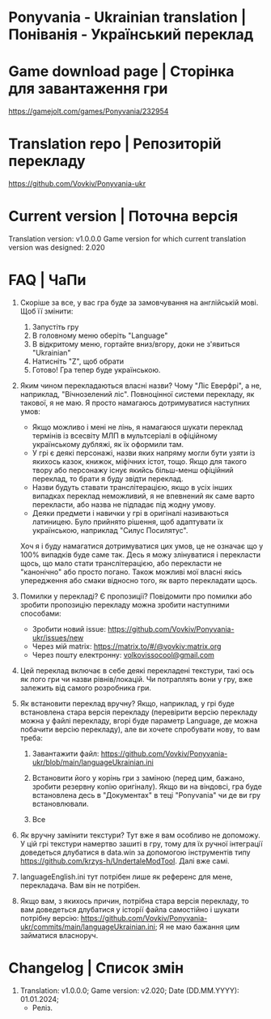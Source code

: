 # Ponyvania - Ukrainian translation | Поніванія - Український переклад

# Game download page | Сторінка для завантаження гри

https://gamejolt.com/games/Ponyvania/232954

# Translation repo | Репозиторій перекладу

https://github.com/Vovkiv/Ponyvania-ukr

# Current version | Поточна версія

Translation version: v1.0.0.0
Game version for which current translation version was designed: 2.020

# FAQ | ЧаПи

1. Скоріше за все, у вас гра буде за замовчування на англійській мові. Щоб її змінити:
     1. Запустіть гру
     2. В головному меню оберіть "Language"
     3. В відкритому меню, гортайте вниз/вгору, доки не з'явиться "Ukrainian"
     4. Натисніть "Z", щоб обрати
     5. Готово! Гра тепер буде українською.
2. Яким чином перекладаються власні назви? Чому "Ліс Еверфрі", а не, наприклад, "Вічнозелений ліс".
     Повноцінної системи перекладу, як такової, я не маю. Я просто намагаюсь дотримуватися наступних умов:
   
    * Якщо можливо і мені не лінь, я намагаюся шукати переклад термінів із всесвіту МЛП в мультсеріалі в офіційному українському дубляжі, як їх оформили там.
    * У грі є деякі персонажі, назви яких напряму могли бути узяти із якихось казок, книжок, міфічних істот, тощо. Якщо для такого твору або персонажу існує якийсь більш-менш офіційний переклад, то брати я буду звідти переклад.
    * Назви будуть ставати транслітерацією, якщо в усіх інших випадках переклад неможливий, я не впевнений як саме варто перекласти, або назва не підпадає під жодну умову.
    * Деяки предмети і навички у грі в оригіналі називаються латиницею. Було прийнято рішення, щоб адаптувати їх українською, наприклад "Силус Посилятус".
  
     Хоч я і буду намагатися дотримуватися цих умов, це не означає що у 100% випадків буде саме так. Десь я можу злінуватися і перекласти щось, що мало стати транслітерацією, або перекласти не "канонічно" або просто погано. Також можливі мої власні якісь упередження або смаки відносно того, як варто перекладати щось.

3. Помилки у перекладі? Є пропозиції?
    Повідомити про помилки або зробити пропозицію перекладу можна зробити наступними способами:
   
   * Зробити новий issue: https://github.com/Vovkiv/Ponyvania-ukr/issues/new
   * Через мій matrix: https://matrix.to/#/@vovkiv:matrix.org
   * Через пошту електронну: volkovissocool@gmail.com

4. Цей переклад включає в себе деякі перекладені текстури, такі ось як лого гри чи назви рівнів/локацій. Чи потраплять вони у гру, вже залежить від самого розробника гри.

5. Як встановити переклад вручну? Якщо, наприклад, у грі буде встановлена стара версія перекладу (перевірити версію перекладу можна у файлі перекладу, вгорі буде параметр Language, де можна побачити версію перекладу), але ви хочете спробувати нову, то вам треба:
     1. Завантажити файл: https://github.com/Vovkiv/Ponyvania-ukr/blob/main/languageUkrainian.ini
  
     2. Встановити його у корінь гри з заміною (перед цим, бажано, зробити резервну копію оригіналу). Якщо ви на віндовсі, гра буде встановлена десь в "Документах" в теці "Ponyvania" чи де ви гру встановлювали.
  
     3. Все
6. Як вручну замінити текстури? Тут вже я вам особливо не допоможу. У цій грі текстури намертво зашиті в гру, тому для їх ручної інтеграції доведеться длубатися в data.win за допомогою інструментів типу https://github.com/krzys-h/UndertaleModTool. Далі вже самі.
7. languageEnglish.ini тут потрібен лише як референс для мене, перекладача. Вам він не потрібен.
8. Якщо вам, з якихось причин, потрібна стара версія перекладу, то вам доведеться длубатися у історії файла самостійно і шукати потрібну версію: https://github.com/Vovkiv/Ponyvania-ukr/commits/main/languageUkrainian.ini; Я не маю бажання цим займатися власноруч.

# Changelog | Список змін
1. Translation: v1.0.0.0; Game version: v2.020; Date (DD.MM.YYYY): 01.01.2024;
     * Реліз.

